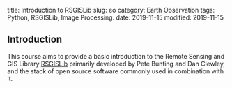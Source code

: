 title: Introduction to RSGISLib
slug: eo
category: Earth Observation
tags: Python, RSGISLib, Image Processing.
date: 2019-11-15
modified: 2019-11-15

## Introduction
This course aims to provide a basic introduction to the Remote Sensing and GIS Library [RSGISLib](https://www.rsgislib.org) primarily developed by Pete Bunting and Dan Clewley, and the stack of open source software commonly used in combination with it. 




<!--stackedit_data:
eyJoaXN0b3J5IjpbLTM3NjI5MTk2Nl19
-->